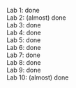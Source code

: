 Lab 1: done  
Lab 2: (almost) done    
Lab 3: done    
Lab 4: done  
Lab 5: done  
Lab 6: done  
Lab 7: done    
Lab 8: done    
Lab 9: done  
Lab 10: (almost) done     
